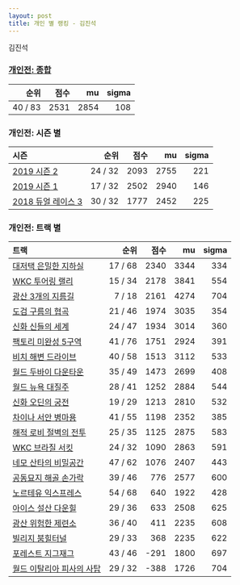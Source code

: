 ```yaml
---
layout: post
title: 개인 별 랭킹 - 김진석
---
```


김진석

### [개인전: 종합](../singles-full)

| 순위 | 점수 | mu | sigma |
|---:|---:|---:|---:|
| 40 / 83 | 2531 | 2854 | 108 |

### 개인전: 시즌 별

| 시즌 | 순위 | 점수 | mu | sigma |
|:---|---:|---:|---:|---:|
| [2019 시즌 2](../singles-s2019_2) | 24 / 32 | 2093 | 2755 | 221 |
| [2019 시즌 1](../singles-s2019_1) | 17 / 32 | 2502 | 2940 | 146 |
| [2018 듀얼 레이스 3](../singles-s2018_1) | 30 / 32 | 1777 | 2452 | 225 |

### 개인전: 트랙 별

| 트랙 | 순위 | 점수 | mu | sigma |
|:---|---:|---:|---:|---:|
| [대저택 은밀한 지하실](../jeotaek) | 17 / 68 | 2340 | 3344 | 334 |
| [WKC 투어링 랠리](../rally) | 15 / 34 | 2178 | 3841 | 554 |
| [광산 3개의 지름길](../gwangsamji) | 7 / 18 | 2161 | 4274 | 704 |
| [도검 구름의 협곡](../hyupgog) | 21 / 46 | 1974 | 3035 | 354 |
| [신화 신들의 세계](../shinsegye) | 24 / 47 | 1934 | 3014 | 360 |
| [팩토리 미완성 5구역](../district5) | 41 / 76 | 1751 | 2924 | 391 |
| [비치 해변 드라이브](../haebyun) | 40 / 58 | 1513 | 3112 | 533 |
| [월드 두바이 다운타운](../dubai) | 35 / 49 | 1473 | 2699 | 408 |
| [월드 뉴욕 대질주](../newyork) | 28 / 41 | 1252 | 2884 | 544 |
| [신화 오딘의 궁전](../odin) | 19 / 29 | 1213 | 2810 | 532 |
| [차이나 서안 병마용](../byeongma) | 41 / 55 | 1198 | 2352 | 385 |
| [해적 로비 절벽의 전투](../lobby) | 25 / 35 | 1125 | 2875 | 583 |
| [WKC 브라질 서킷](../brazil) | 24 / 32 | 1090 | 2863 | 591 |
| [네모 산타의 비밀공간](../santa) | 47 / 62 | 1076 | 2407 | 443 |
| [공동묘지 해골 손가락](../haeson) | 39 / 46 | 776 | 2577 | 600 |
| [노르테유 익스프레스](../noex) | 54 / 68 | 640 | 1922 | 428 |
| [아이스 설산 다운힐](../seolsan) | 29 / 36 | 633 | 2508 | 625 |
| [광산 위험한 제련소](../jeryeonso) | 36 / 40 | 411 | 2235 | 608 |
| [빌리지 붐힐터널](../boomhill) | 29 / 33 | 368 | 2235 | 622 |
| [포레스트 지그재그](../zigzag) | 43 / 46 | -291 | 1800 | 697 |
| [월드 이탈리아 피사의 사탑](../pizza) | 29 / 32 | -388 | 1726 | 704 |
